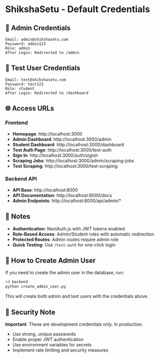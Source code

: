 # ShikshaSetu - Default Credentials

## 🔑 Admin Credentials

```
Email: admin@shikshasetu.com
Password: admin123
Role: admin
After Login: Redirected to /admin
```

## 👤 Test User Credentials

```
Email: test@shikshasetu.com
Password: test123
Role: student
After Login: Redirected to /dashboard
```

## 🌐 Access URLs

### Frontend

- **Homepage**: http://localhost:3000
- **Admin Dashboard**: http://localhost:3000/admin
- **Student Dashboard**: http://localhost:3000/dashboard
- **Test Auth Page**: http://localhost:3000/test-auth
- **Sign In**: http://localhost:3000/auth/signin
- **Scraping Jobs**: http://localhost:3000/admin/scraping-jobs
- **Test Scraping**: http://localhost:3000/test-scraping

### Backend API

- **API Base**: http://localhost:8000
- **API Documentation**: http://localhost:8000/docs
- **Admin Endpoints**: http://localhost:8000/api/admin/\*

## 📝 Notes

- **Authentication**: NextAuth.js with JWT tokens enabled
- **Role-Based Access**: Admin/Student roles with automatic redirection
- **Protected Routes**: Admin routes require admin role
- **Quick Testing**: Use `/test-auth` for one-click login

## 🔧 How to Create Admin User

If you need to create the admin user in the database, run:

```bash
cd backend
python create_admin_user.py
```

This will create both admin and test users with the credentials above.

## 🚨 Security Note

**Important**: These are development credentials only.
In production:

- Use strong, unique passwords
- Enable proper JWT authentication
- Use environment variables for secrets
- Implement rate limiting and security measures
